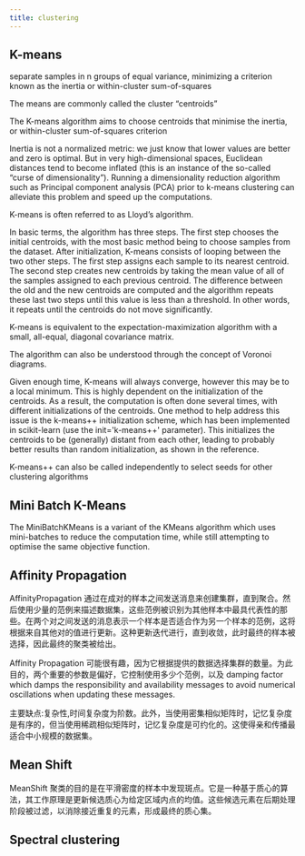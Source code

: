 ```yaml
---
title: clustering
---
```


## K-means

separate samples in n groups of equal variance, minimizing a criterion known as the inertia or within-cluster sum-of-squares

The means are commonly called the cluster “centroids”

The K-means algorithm aims to choose centroids that minimise the inertia, or within-cluster sum-of-squares criterion

Inertia is not a normalized metric: we just know that lower values are better and zero is optimal. But in very high-dimensional spaces, Euclidean distances tend to become inflated (this is an instance of the so-called “curse of dimensionality”). Running a dimensionality reduction algorithm such as Principal component analysis (PCA) prior to k-means clustering can alleviate this problem and speed up the computations.

K-means is often referred to as Lloyd’s algorithm. 

In basic terms, the algorithm has three steps.
The first step chooses the initial centroids, with the most basic method being to choose  samples from the dataset.
After initialization, K-means consists of looping between the two other steps. The first step assigns each sample to its nearest centroid. The second step creates new centroids by taking the mean value of all of the samples assigned to each previous centroid. The difference between the old and the new centroids are computed and the algorithm repeats these last two steps until this value is less than a threshold. In other words, it repeats until the centroids do not move significantly.

K-means is equivalent to the expectation-maximization algorithm with a small, all-equal, diagonal covariance matrix.

The algorithm can also be understood through the concept of Voronoi diagrams.

Given enough time, K-means will always converge, however this may be to a local minimum. This is highly dependent on the initialization of the centroids. As a result, the computation is often done several times, with different initializations of the centroids. One method to help address this issue is the k-means++ initialization scheme, which has been implemented in scikit-learn (use the init='k-means++' parameter). This initializes the centroids to be (generally) distant from each other, leading to probably better results than random initialization, as shown in the reference.

K-means++ can also be called independently to select seeds for other clustering algorithms

## Mini Batch K-Means

The MiniBatchKMeans is a variant of the KMeans algorithm which uses mini-batches to reduce the computation time, while still attempting to optimise the same objective function. 

## Affinity Propagation

AffinityPropagation 通过在成对的样本之间发送消息来创建集群，直到聚合。然后使用少量的范例来描述数据集，这些范例被识别为其他样本中最具代表性的那些。在两个对之间发送的消息表示一个样本是否适合作为另一个样本的范例，这将根据来自其他对的值进行更新。这种更新迭代进行，直到收敛，此时最终的样本被选择，因此最终的聚类被给出。

Affinity Propagation 可能很有趣，因为它根据提供的数据选择集群的数量。为此目的，两个重要的参数是偏好，它控制使用多少个范例，以及 damping factor which damps the responsibility and availability messages to avoid numerical oscillations when updating these messages.

主要缺点:复杂性,时间复杂度为阶数。此外，当使用密集相似矩阵时，记忆复杂度是有序的，但当使用稀疏相似矩阵时，记忆复杂度是可约化的。这使得亲和传播最适合中小规模的数据集。

## Mean Shift

MeanShift 聚类的目的是在平滑密度的样本中发现斑点。它是一种基于质心的算法，其工作原理是更新候选质心为给定区域内点的均值。这些候选元素在后期处理阶段被过滤，以消除接近重复的元素，形成最终的质心集。

## Spectral clustering

